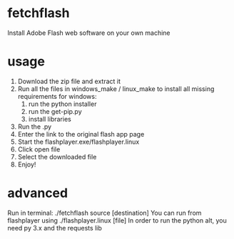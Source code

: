 # fetchflash
Install Adobe Flash web software on your own machine

# usage
1. Download the zip file and extract it
2. Run all the files in windows_make / linux_make to install all missing requirements
	for windows:
	1. run the python installer
	2. run the get-pip.py
	3. install libraries
3. Run the .py
4. Enter the link to the original flash app page
5. Start the flashplayer.exe/flashplayer.linux
6. Click open file
7. Select the downloaded file
8. Enjoy!
# advanced
Run in terminal:
./fetchflash source [destination]
You can run from flashplayer using ./flashplayer.linux [file]
In order to run the python alt, you need py 3.x and the requests lib

